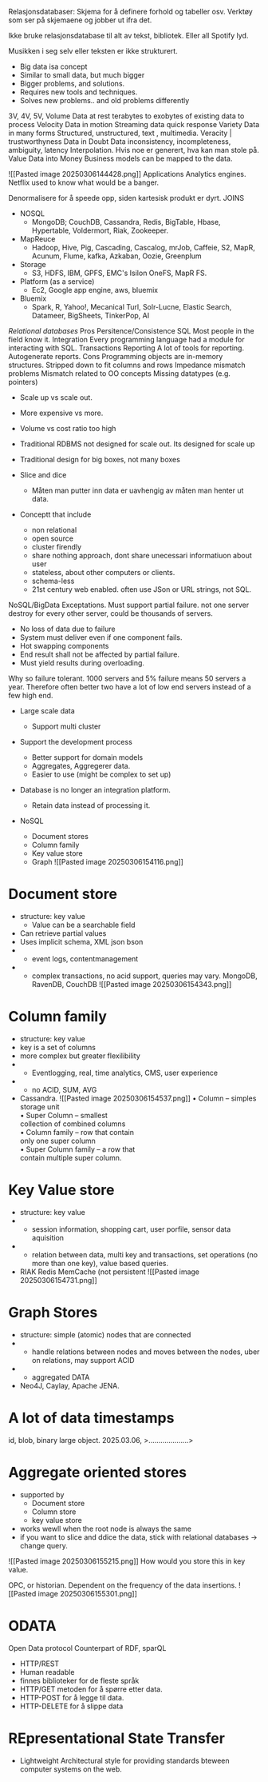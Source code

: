 Relasjonsdatabaser: Skjema for å definere forhold og tabeller osv.
Verktøy som ser på skjemaene og jobber ut ifra det.

Ikke bruke relasjonsdatabase til alt av tekst, bibliotek.
Eller all Spotify lyd.

Musikken i seg selv eller teksten er ikke strukturert. 

- Big data isa concept
- Similar to small data, but much bigger
- Bigger problems, and solutions.
- Requires new tools and techniques. 
- Solves new problems.. and old problems differently

3V, 4V, 5V,
Volume
	Data at rest
		terabytes to exobytes of existing data to process
Velocity
	Data in motion
		Streaming data quick response
Variety
	Data in many forms
		Structured, unstructured, text , multimedia.
Veracity | trustworthyness
	Data in Doubt
		Data inconsistency, incompleteness, ambiguity, latency
		Interpolation. Hvis noe er generert, hva kan man stole på. 
Value
	Data into Money
		Business models can be mapped to the data.

![[Pasted image 20250306144428.png]]
Applications
Analytics engines.
Netflix used to know what would be a banger.

Denormalisere for å speede opp, siden kartesisk produkt er dyrt. JOINS
- NOSQL
	- MongoDB; CouchDB, Cassandra, Redis, BigTable, Hbase, Hypertable, Voldermort, Riak, Zookeeper.
- MapReuce
	- Hadoop, Hive, Pig, Cascading, Cascalog, mrJob, Caffeie, S2, MapR, Acunum, Flume, kafka, Azkaban, Oozie, Greenplum
- Storage
	- S3, HDFS, IBM, GPFS, EMC's Isilon OneFS, MapR FS.
- Platform (as a service)
	- Ec2, Google app engine, aws, bluemix
- Bluemix
	- Spark, R, Yahoo!, Mecanical Turl, Solr-Lucne, Elastic Search, Datameer, BigSheets, TinkerPop, AI

*Relational databases*
Pros
	Persitence/Consistence
	SQL
		Most people in the field know it.
	Integration
		Every programming language had a module for interacting with SQL. 
	Transactions
	Reporting
		A lot of tools for reporting. Autogenerate reports.
Cons
	Programming objects are in-memory structures.
		Stripped down to fit columns and rows
		Impedance mismatch problems
		Mismatch related to OO concepts
		Missing datatypes (e.g. pointers)
- Scale up vs scale out.
- More expensive vs more.
- Volume vs cost ratio too high
- Traditional RDBMS not designed for scale out. Its designed for scale up
- Traditional design for big boxes, not many boxes
- Slice and dice
	- Måten man putter inn data er uavhengig av måten man henter ut data.

- Conceptt that include
	- non relational
	- open source
	- cluster firendly
	- share nothing approach, dont share unecessari informatiuon about user
	- stateless, about other computers or clients.
	- schema-less
	- 21st century web enabled.
		often use JSon or URL strings, not SQL.

NoSQL/BigData Exceptations.
Must support partial failure.
	not one server destroy for every other server, could be thousands of servers.
- No loss of data due to failure
- System must deliver even if one component fails.
- Hot swapping components
- End result shall not be affected by partial failure.
- Must yield results during overloading.

Why so failure tolerant.
1000 servers and 5% failure means 50 servers a year.
Therefore often better two have a lot of low end servers instead of a few high end.

- Large scale data
	- Support multi cluster
- Support the development process
	- Better support for domain models
	- Aggregates, Aggregerer data.
	- Easier to use (might be complex to set up)
- Database is no longer an integration platform.
	- Retain data instead of processing it.

- NoSQL
	- Document stores
	- Column family
	- Key value store
	- Graph
![[Pasted image 20250306154116.png]]

# Document store
- structure: key value
	- Value can be a searchable field
- Can retrieve partial values
- Uses implicit schema, XML json bson
-  + event logs, contentmanagement
- - complex transactions, no acid support, queries may vary.
MongoDB, RavenDB, CouchDB
![[Pasted image 20250306154343.png]]
# Column family
- structure: key value
- key is a set of columns
- more complex but greater flexilibility
- + Eventlogging, real, time analytics, CMS, user experience
- - no ACID, SUM, AVG
- Cassandra.
![[Pasted image 20250306154537.png]]
• Column – simples storage unit  
• Super Column – smallest  
collection of combined columns  
• Column family – row that contain  
only one super column  
• Super Column family – a row that  
contain multiple super column.

# Key Value store
- structure: key value
- + session information, shopping cart, user porfile, sensor data aquisition
- - relation between data, multi key and transactions, set operations (no more than one key), value based queries.
- RIAK Redis MemCache (not persistent
![[Pasted image 20250306154731.png]]
# Graph Stores
- structure: simple (atomic) nodes that are connected
- + handle relations between nodes and moves between the nodes, uber on relations, may support ACID
- - aggregated DATA
- Neo4J, Caylay, Apache JENA.


# A lot of data timestamps
id, blob, binary large object.
2025.03.06,  >....................>


# Aggregate oriented stores
- supported by 
	- Document store
	- Column store
	- key value store
- works wewll when the root node is always the same
- if you want to slice and ddice the data, stick with relational databases -> change query.

![[Pasted image 20250306155215.png]]
How would you store this in key value.

OPC, or historian. Dependent on the frequency of the data insertions.
![[Pasted image 20250306155301.png]]

# ODATA
Open Data protocol
	Counterpart of RDF, sparQL
- HTTP/REST
- Human readable
- finnes biblioteker for de fleste språk
- HTTP/GET metoden for å spørre etter data.
- HTTP-POST for å legge til data.
- HTTP-DELETE for å slippe data

# REpresentational State Transfer
- Lightweight Architectural style for providing standards bteween computer systems on the web.


